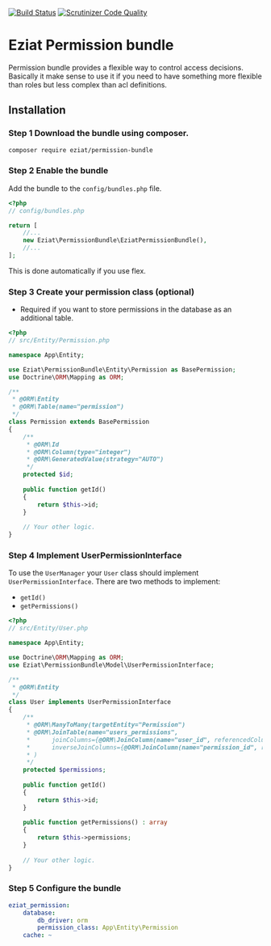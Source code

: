 [![Build Status](https://travis-ci.org/Eziat/PermissionBundle.svg?branch=master)](https://travis-ci.org/Eziat/PermissionBundle)
[![Scrutinizer Code Quality](https://scrutinizer-ci.com/g/Eziat/PermissionBundle/badges/quality-score.png?b=master)](https://scrutinizer-ci.com/g/Eziat/PermissionBundle/?branch=master)

Eziat Permission bundle
=======================
Permission bundle provides a flexible way to control access decisions. 
Basically it make sense to use it if you need to have something more
flexible than roles but less complex than acl definitions.

Installation
------------

### Step 1 Download the bundle using composer.
```bash
composer require eziat/permission-bundle
```

### Step 2 Enable the bundle
Add the bundle to the `config/bundles.php` file.
```php
<?php
// config/bundles.php

return [
    //...
    new Eziat\PermissionBundle\EziatPermissionBundle(),
    //...
];
```

This is done automatically if you use flex.

### Step 3 Create your permission class (optional)
* Required if you want to store permissions in the database as an additional table.
```php
<?php
// src/Entity/Permission.php

namespace App\Entity;

use Eziat\PermissionBundle\Entity\Permission as BasePermission;
use Doctrine\ORM\Mapping as ORM;

/**
 * @ORM\Entity
 * @ORM\Table(name="permission")
 */
class Permission extends BasePermission
{
    /**
     * @ORM\Id
     * @ORM\Column(type="integer")
     * @ORM\GeneratedValue(strategy="AUTO")
     */
    protected $id;
    
    public function getId()
    {
        return $this->id;
    }
    
    // Your other logic.
}
```

### Step 4 Implement UserPermissionInterface 
To use the `UserManager` your `User` class should implement `UserPermissionInterface`.
There are two methods to implement:
 * `getId()` 
 * `getPermissions()` 

```php
<?php
// src/Entity/User.php

namespace App\Entity;

use Doctrine\ORM\Mapping as ORM;
use Eziat\PermissionBundle\Model\UserPermissionInterface;

/**
 * @ORM\Entity
 */
class User implements UserPermissionInterface
{
    /**
     * @ORM\ManyToMany(targetEntity="Permission")
     * @ORM\JoinTable(name="users_permissions",
     *      joinColumns={@ORM\JoinColumn(name="user_id", referencedColumnName="id")},
     *      inverseJoinColumns={@ORM\JoinColumn(name="permission_id", referencedColumnName="id")}
     * )
     */
    protected $permissions;
    
    public function getId()
    {
        return $this->id;
    }
    
    public function getPermissions() : array
    {
        return $this->permissions;
    }
    
    // Your other logic.
}
```

### Step 5 Configure the bundle
```yaml
eziat_permission:
    database:
        db_driver: orm
        permission_class: App\Entity\Permission
    cache: ~
```
